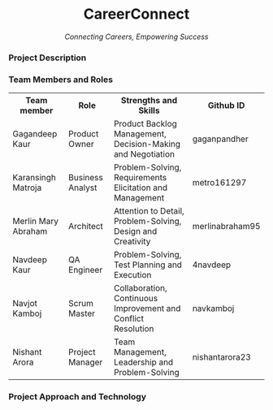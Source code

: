 <p align="center">
  <h1 align="center">CareerConnect</h1>
  <p align="center">
    <i>Connecting Careers, Empowering Success</i>
    <br/>
  </p>
</p>

### Project Description

### Team Members and Roles
<table>
  <tr>
    <th>Team member</th>
    <th>Role</th>
    <th>Strengths and Skills</th>
    <th>Github ID</th>
  </tr>
  <tr>
    <td>Gagandeep Kaur</td>
    <td>Product Owner</td>
    <td>Product Backlog Management, Decision-Making and Negotiation</td>
    <td>gaganpandher</td>
  </tr>
  <tr>
    <td>Karansingh Matroja</td>
    <td>Business Analyst</td>
    <td>Problem-Solving, Requirements Elicitation and Management</td>
    <td>metro161297</td>
  </tr>
  <tr>
    <td>Merlin Mary Abraham</td>
    <td>Architect</td>
    <td>Attention to Detail, Problem-Solving, Design and Creativity</td>
    <td>merlinabraham95</td>
  </tr>
  <tr>
    <td>Navdeep Kaur</td>
    <td>QA Engineer</td>
    <td>Problem-Solving, Test Planning and Execution</td>
    <td>4navdeep</td>
  </tr>
  <tr>
    <td>Navjot Kamboj</td>
    <td>Scrum Master</td>
    <td>Collaboration, Continuous Improvement and Conflict Resolution</td>
    <td>navkamboj</td>
  </tr>
  <tr>
    <td>Nishant Arora</td>
    <td>Project Manager</td>
    <td>Team Management, Leadership and Problem-Solving</td>
    <td>nishantarora23</td>
  </tr>
</table>


### Project Approach and Technology